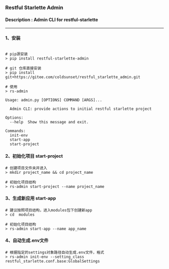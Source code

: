 ### Restful Starlette Admin

#### Description : Admin CLI for restful-starlette

-----

#### 1、安装

```shell

# pip源安装
> pip install restful-starlette-admin

# git 仓库直接安装
> pip install git+https://gitee.com/coldsunset/restful_starlette_admin.git

# 使用
> rs-admin

Usage: admin.py [OPTIONS] COMMAND [ARGS]...

  Admin CLI: provide actions to initial restful starlette project

Options:
  --help  Show this message and exit.

Commands:
  init-env
  start-app
  start-project
```

#### 2、初始化项目 start-project
```shell
# 创建项目文件夹并进入
> mkdir project_name && cd project_name

# 初始化项目结构
> rs-admin start-project --name project_name

```

#### 3、生成新应用 start-app
```shell
# 建议按照项目结构，进入modules包下创建新app
> cd  modules

# 初始化项目结构
> rs-admin start-app --name app_name

```

#### 4、自动生成.env文件
```shell
# 根据指定的settings对象路径自动生成.env文件，格式
> rs-admin init-env --setting_class restful_starlette.conf.base:GlobalSettings

```